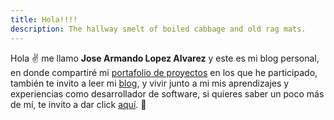 ```yaml
---
title: Hola!!!!
description: The hallway smelt of boiled cabbage and old rag mats.
---
```


Hola ✌️  me llamo **Jose Armando Lopez Alvarez** y este es mi blog personal, en donde compartiré mi [portafolio de proyectos](https://pwnball-wizard.github.io/my_launchx_blog/pages/portafolio/) en los que he participado, también te invito a leer mi [blog](https://pwnball-wizard.github.io/my_launchx_blog/posts/), y vivir junto a mi mis aprendizajes y experiencias como desarrollador de software, si quieres saber un poco más de mí, te invito a dar click [aquí](https://pwnball-wizard.github.io/my_launchx_blog/pages/about/).
🚀

